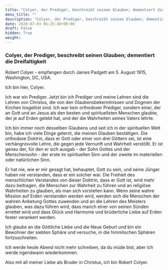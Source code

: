 ```yaml
---
title: "Colyer, der Prediger, beschreibt seinen Glauben; dementiert die Dreifaltigkeit"
menu_title: ""
description: "Colyer, der Prediger, beschreibt seinen Glauben; dementiert die Dreifaltigkeit"
date: 2020-07-03 06:25:48+00:00
draft: False
hidden: True
weight:
---
```

### Colyer, der Prediger, beschreibt seinen Glauben; dementiert die Dreifaltigkeit

Robert Colyer - empfangen durch James Padgett am 5. August 1915, Washington, DC, USA.

Ich bin hier, Colyer.

Ich war ein Prediger. Jetzt bin ich Prediger und meine Lehren sind die Lehren von Christus, die von den Glaubensbekenntnissen und Dogmen der Kirchen losgelöst sind. Ich war kein orthodoxer Prediger, sondern einer, der an Gott und an Jesus als den besten und spirituellsten Menschen glaubte, der je auf Erden gelebt hat, und der die Wahrheiten seines Vaters lehrte.

Ich bin immer noch desselben Glaubens und seit ich in der spirituellen Welt bin, habe ich viele Dinge gelernt, die meinen Glauben bestätigen. Die orthodoxe Doktrin, dass er Gott oder einer von drei Göttern sei, ist eine verhängnisvolle Lehre, die gegen jede Vernunft und Wahrheit verstößt. Er ist genau der, für den er sich ausgab - der Sohn Gottes und der Menschensohn - der erste im spirituellen Sinn und der zweite im materiellen oder natürlichen Sinn.

Er hat nie, wie er mir gesagt hat, behauptet, Gott zu sein, und seine Jünger haben nie verstanden, dass er ein solcher war. Die Freiheit des menschlichen Verstandes von dieser Doktrin, dass er Gott ist, wird mehr dazu beitragen, die Menschen zur Wahrheit zu führen und an religiöse Wahrheiten zu glauben, als man sich vorstellen kann. Wenn seine wahre Mission auf Erden verstanden werden wird, werden sich die Menschen der wahren Anbetung Gottes zuwenden und an die Lehren des Meisters glauben, was dazu führen wird, dass manch einer von seinen Sünden errettet wird und dass Glück und Harmonie und brüderliche Liebe auf Erden fester verankert werden.

Ich glaube an die Göttliche Liebe und die Neue Geburt und bin ein Bewohner der siebten Sphäre und versuche, in die himmlischen Sphären fortzuschreiten.

Ich werde heute Abend nicht mehr schreiben, da du müde bist, aber ich werde irgendwann wiederkommen.

Also mit all meiner Liebe als Bruder in Christus, ich bin Robert Colyer.
